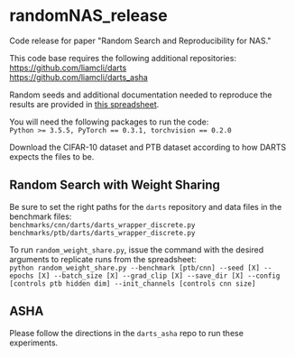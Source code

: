 # randomNAS_release
Code release for paper "Random Search and Reproducibility for NAS."

This code base requires the following additional repositories:  
<https://github.com/liamcli/darts>  
<https://github.com/liamcli/darts_asha>

Random seeds and additional documentation needed to reproduce the results are provided in [this spreadsheet](https://docs.google.com/spreadsheets/d/1XajrgOnNr7rST8sDYX8YVV_IHYlI98h21JRph0Uz6QU/edit?usp=sharing).

You will need the following packages to run the code:  
`Python >= 3.5.5, PyTorch == 0.3.1, torchvision == 0.2.0`

Download the CIFAR-10 dataset and PTB dataset according to how DARTS expects the files to be.

## Random Search with Weight Sharing
Be sure to set the right paths for the `darts` repository and data files in the benchmark files:  
`benchmarks/cnn/darts/darts_wrapper_discrete.py`  
`benchmarks/ptb/darts/darts_wrapper_discrete.py`

To run `random_weight_share.py`, issue the command with the desired arguments to replicate runs from the spreadsheet:  
`python random_weight_share.py --benchmark [ptb/cnn] --seed [X] --epochs [X] --batch_size [X] --grad_clip [X] --save_dir [X] --config [controls ptb hidden dim] --init_channels [controls cnn size]`

## ASHA
Please follow the directions in the `darts_asha` repo to run these experiments.
